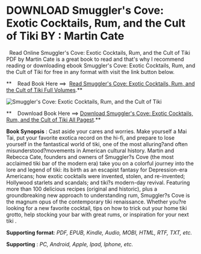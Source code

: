  **DOWNLOAD Smuggler's Cove: Exotic Cocktails, Rum, and the Cult of Tiki BY : Martin Cate**
==========================================================================================

  Read Online Smuggler's Cove: Exotic Cocktails, Rum, and the Cult of Tiki PDF by Martin Cate is a great book to read and that's why I recommend reading or downloading ebook Smuggler's Cove: Exotic Cocktails, Rum, and the Cult of Tiki for free in any format with visit the link button below.

**    Read Book Here ==>  [Read Smuggler's Cove: Exotic Cocktails, Rum, and the Cult of Tiki Full Volumes](https://goodreadbook.site/?book=1607747324).**

![Smuggler's Cove: Exotic Cocktails, Rum, and the Cult of Tiki](https://i.gr-assets.com/images/S/compressed.photo.goodreads.com/books/1454296157l/27208950.jpg)

**    Download Book Here ==> [Download Smuggler's Cove: Exotic Cocktails, Rum, and the Cult of Tiki All Pagest](https://goodreadbook.site/?book=1607747324).**

**Book Synopsis** : Cast aside your cares and worries. Make yourself a Mai Tai, put your favorite exotica record on the hi-fi, and prepare to lose yourself in the fantastical world of tiki, one of the most alluring?and often misunderstood?movements in American cultural history. Martin and Rebecca Cate, founders and owners of Smuggler?s Cove (the most acclaimed tiki bar of the modern era) take you on a colorful journey into the lore and legend of tiki: its birth as an escapist fantasy for Depression-era Americans; how exotic cocktails were invented, stolen, and re-invented; Hollywood starlets and scandals; and tiki?s modern-day revival. Featuring more than 100 delicious recipes (original and historic), plus a groundbreaking new approach to understanding rum, Smuggler?s Cove is the magnum opus of the contemporary tiki renaissance. Whether you?re looking for a new favorite cocktail, tips on how to trick out your home tiki grotto, help stocking your bar with great rums, or inspiration for your next tiki .

**Supporting format**: _PDF, EPUB, Kindle, Audio, MOBI, HTML, RTF, TXT, etc._

**Supporting** : _PC, Android, Apple, Ipad, Iphone, etc._